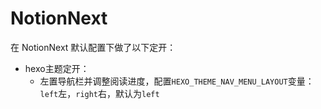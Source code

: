 # NotionNext
在 NotionNext 默认配置下做了以下定开：
- hexo主题定开：
  - 左置导航栏并调整阅读进度，配置`HEXO_THEME_NAV_MENU_LAYOUT`变量：`left`左，`right`右，默认为`left`